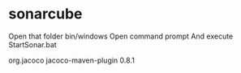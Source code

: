 # sonarcube
Open that folder bin/windows
Open command prompt
And execute
StartSonar.bat

<plugin>
    <groupId>org.jacoco</groupId>
    <artifactId>jacoco-maven-plugin</artifactId>
    <version>0.8.1</version>
   </plugin>
